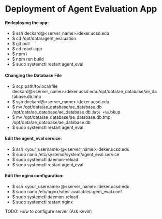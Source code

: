 # Deployment of Agent Evaluation App
#### Redeploying the app:
 - $ ssh deckard@<server_name>.ideker.ucsd.edu
 - $ cd /opt/data/agent_evaluation
 - $ git pull
 - $ cd react-app
 - $ npm i
 - $ npm run build
 - $ sudo systemctl restart agent_eval

#### Changing the Database File
- $ scp path/to/local/file deckard@<server_name>.ideker.ucsd.edu:/opt/data/ae_database/ae_database.db.tmp
- $ ssh deckard@<server_name>.ideker.ucsd.edu
- $ mv /opt/data/ae_database/ae_database.db /opt/data/ae_database/ae_database.db.`date +%s`.bkup
- $ mv /opt/data/ae_database/ae_database.db.tmp /opt/data/ae_database/ae_database.db
- $ sudo systemctl restart agent_eval

#### Edit the agent_eval service:
- $ ssh <your_username>@<server_name>.ideker.ucsd.edu
- $ sudo nano /etc/systemd/system/agent_eval.service
- $ sudo systemctl daemon-reload
- $ sudo systemctl restart agent_eval

#### Edit the nginx configuration:
- $ ssh <your_username>@<server_name>.ideker.ucsd.edu
- $ sudo nano /etc/nginx/sites-available/agent_eval.conf
- $ sudo systemctl daemon-reload
- $ sudo systemctl restart nginx

TODO: How to configure server (Ask Kevin)